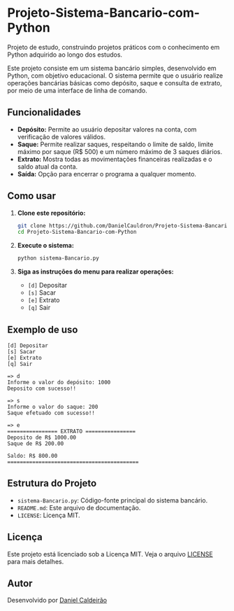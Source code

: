 # Projeto-Sistema-Bancario-com-Python
Projeto de estudo, construindo projetos práticos com o conhecimento em Python adquirido ao longo dos estudos.

Este projeto consiste em um sistema bancário simples, desenvolvido em Python, com objetivo educacional. O sistema permite que o usuário realize operações bancárias básicas como depósito, saque e consulta de extrato, por meio de uma interface de linha de comando.

## Funcionalidades

- **Depósito:** Permite ao usuário depositar valores na conta, com verificação de valores válidos.
- **Saque:** Permite realizar saques, respeitando o limite de saldo, limite máximo por saque (R$ 500) e um número máximo de 3 saques diários.
- **Extrato:** Mostra todas as movimentações financeiras realizadas e o saldo atual da conta.
- **Saída:** Opção para encerrar o programa a qualquer momento.

## Como usar

1. **Clone este repositório:**
   ```bash
   git clone https://github.com/DanielCauldron/Projeto-Sistema-Bancario-com-Python.git
   cd Projeto-Sistema-Bancario-com-Python
   ```

2. **Execute o sistema:**
   ```bash
   python sistema-Bancario.py
   ```

3. **Siga as instruções do menu para realizar operações:**
   - `[d]` Depositar
   - `[s]` Sacar
   - `[e]` Extrato
   - `[q]` Sair

## Exemplo de uso

```text
[d] Depositar
[s] Sacar
[e] Extrato
[q] Sair

=> d
Informe o valor do depósito: 1000
Deposito com sucesso!!

=> s
Informe o valor do saque: 200
Saque efetuado com sucesso!!

=> e
================ EXTRATO ================
Deposito de R$ 1000.00 
Saque de R$ 200.00

Saldo: R$ 800.00
==========================================
```

## Estrutura do Projeto

- `sistema-Bancario.py`: Código-fonte principal do sistema bancário.
- `README.md`: Este arquivo de documentação.
- `LICENSE`: Licença MIT.

## Licença

Este projeto está licenciado sob a Licença MIT. Veja o arquivo [LICENSE](LICENSE) para mais detalhes.

## Autor

Desenvolvido por [Daniel Caldeirão](https://github.com/DanielCauldron)
